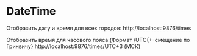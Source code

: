 # DateTime
Отобразить дату и время для всех городов:
http://localhost:9876/times

Отобразить время для часового пояса:(Формат /UTC{+-смещение по Гринвичу}
http://localhost:9876/times/UTC+3 (МСК)
